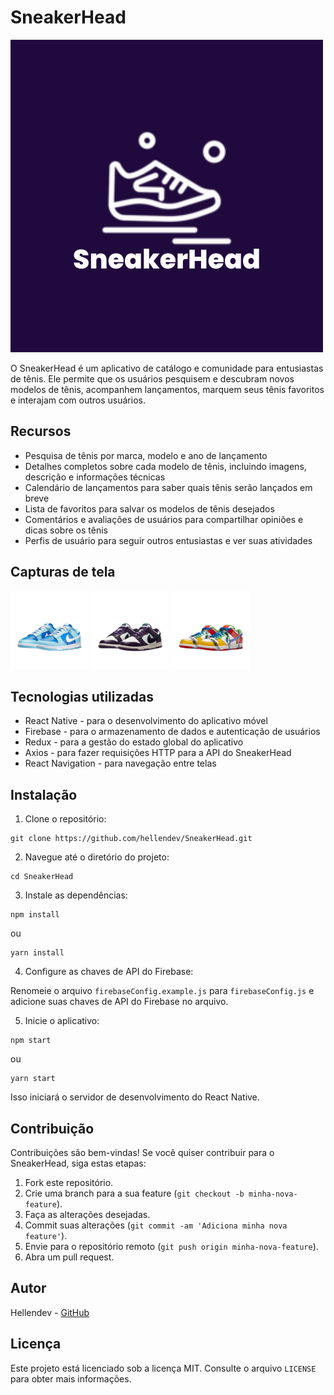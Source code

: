 # SneakerHead

![SneakerHead Logo](Logotipo.png)

O SneakerHead é um aplicativo de catálogo e comunidade para entusiastas de tênis. Ele permite que os usuários pesquisem e descubram novos modelos de tênis, acompanhem lançamentos, marquem seus tênis favoritos e interajam com outros usuários.

## Recursos

- Pesquisa de tênis por marca, modelo e ano de lançamento
- Detalhes completos sobre cada modelo de tênis, incluindo imagens, descrição e informações técnicas
- Calendário de lançamentos para saber quais tênis serão lançados em breve
- Lista de favoritos para salvar os modelos de tênis desejados
- Comentários e avaliações de usuários para compartilhar opiniões e dicas sobre os tênis
- Perfis de usuário para seguir outros entusiastas e ver suas atividades

## Capturas de tela

![Dunk Low 1](iconeDunkLow.png)
![Dunk Low 2](iconeDunkLowRetro.png)
![Dunk Low 3](iconeSbDunkLow.png)

## Tecnologias utilizadas

- React Native - para o desenvolvimento do aplicativo móvel
- Firebase - para o armazenamento de dados e autenticação de usuários
- Redux - para a gestão do estado global do aplicativo
- Axios - para fazer requisições HTTP para a API do SneakerHead
- React Navigation - para navegação entre telas

## Instalação

1. Clone o repositório:

```
git clone https://github.com/hellendev/SneakerHead.git
```

2. Navegue até o diretório do projeto:

```
cd SneakerHead
```

3. Instale as dependências:

```
npm install
```

ou

```
yarn install
```

4. Configure as chaves de API do Firebase:

Renomeie o arquivo `firebaseConfig.example.js` para `firebaseConfig.js` e adicione suas chaves de API do Firebase no arquivo.

5. Inicie o aplicativo:

```
npm start
```

ou

```
yarn start
```

Isso iniciará o servidor de desenvolvimento do React Native.

## Contribuição

Contribuições são bem-vindas! Se você quiser contribuir para o SneakerHead, siga estas etapas:

1. Fork este repositório.
2. Crie uma branch para a sua feature (`git checkout -b minha-nova-feature`).
3. Faça as alterações desejadas.
4. Commit suas alterações (`git commit -am 'Adiciona minha nova feature'`).
5. Envie para o repositório remoto (`git push origin minha-nova-feature`).
6. Abra um pull request.

## Autor

Hellendev - [GitHub](https://github.com/hellendev)

## Licença

Este projeto está licenciado sob a licença MIT. Consulte o arquivo `LICENSE` para obter mais informações.
```
